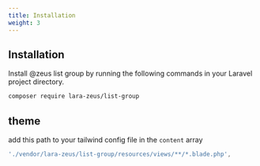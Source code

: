 ```yaml
---
title: Installation
weight: 3
---
```


## Installation

Install @zeus list group by running the following commands in your Laravel project directory.

```bash
composer require lara-zeus/list-group
```

## theme

add this path to your tailwind config file in the `content` array

```js
'./vendor/lara-zeus/list-group/resources/views/**/*.blade.php',
```
